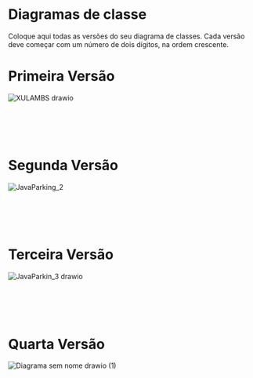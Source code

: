 # Diagramas de classe
Coloque aqui todas as versões do seu diagrama de classes. Cada versão deve começar com um número de dois dígitos, na ordem crescente.
# Primeira Versão
![XULAMBS drawio](https://github.com/user-attachments/assets/4377ab12-8c89-407c-b4a8-d57ffb51c661)
#
<br><br>
# Segunda Versão
![JavaParking_2](https://github.com/user-attachments/assets/91e8fbde-5f73-4808-8516-6e1143365101)
#
<br><br>
# Terceira Versão
![JavaParkin_3 drawio](https://github.com/user-attachments/assets/cba8c369-c7c4-480d-8e7b-d883e1ce043f)
#
<br><br>
# Quarta Versão
![Diagrama sem nome drawio (1)](https://github.com/user-attachments/assets/51d6a539-a121-425e-95b5-dfa54e445294)
#
